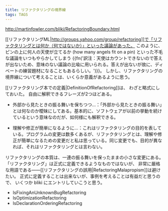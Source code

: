 ```yaml
---
title: リファクタリングの境界線
tags: TAGS
---
```


http://martinfowler.com/bliki/RefactoringBoundary.html

[[リファクタリングML|http://groups.yahoo.com/group/refactoring]]で「リファクタリングとは何か（何ではないか）」といった議論があった。
このように、ピンの上に何人の天使が立てるか (how many angels fit on a pin) といった不毛な議論をいつもやらかしてしまう
{{fn('訳注：天使はカウントできないので答えが出ないため、意味のない議論の比喩に用いられる。答えが出ないが故に、ディベートの練習題材になることもあるらしい。')}}。
しかし、リファクタリングの境界線について考えることは、いくらか意義があるように思う。

[[リファクタリング本での定義|DefinitionOfRefactoring]]は、
わざと略式にしておいた。
自由に解釈できるフレーズが2つほどある。

* 外部から見たときの振る舞いを保ちつつ...：「外部から見たときの振る舞い」とは何なのか曖昧にしてある。基本的に、ソフトウェアが以前の挙動を続けているという意味なのだが、如何様にも解釈できる。

* 理解や修正が簡単になるように...：これはリファクタリングの目的を表している。プログラムの変更は数多くあるが、リファクタリングとは、理解や修正が簡単になるための変更だと私は思っている。同じ変更でも、目的が異なれば、それはリファクタリングとは言わない。

リファクタリングの本質は、一連の振る舞いを保ったままの小さな変更にある。
「リファクタリング」は正式に定義できるようなものではないが、
非常に厳格な用語である——[[リファクタリングの誤用|RefactoringMalapropism]]は避けたい。
正式に定義することは出来ないが、事例を考えることは有益だと思うので、
いくつか bliki にエントリしていこうと思う。

* IsFixingAnUnknownBugRefactoring
* IsOptimizationRefactoring
* IsDeclarationOrderingRefactoring
